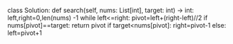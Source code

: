 class Solution:
    def search(self, nums: List[int], target: int) -> int:
       left,right=0,len(nums) -1
       while left<=right:
            pivot=left+(right-left)//2
            if nums[pivot]==target:
                return pivot
            if target<nums[pivot]:
                right=pivot-1
            else:
                left=pivot+1
